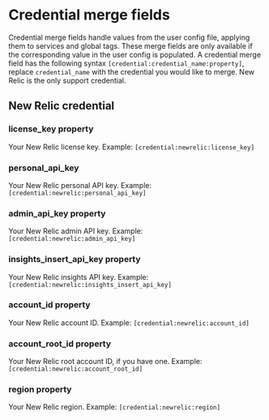 # Credential merge fields

Credential merge fields handle values from the user config file, applying them to services and global tags. These merge fields are only available if the corresponding value in the user config is populated. A credential merge field has the following syntax `[credential:credential_name:property]`, replace `credential_name` with the credential you would like to merge. New Relic is the only support credential.

## New Relic credential

### license_key property
Your New Relic license key. Example: `[credential:newrelic:license_key]`

### personal_api_key
Your New Relic personal API key. Example: `[credential:newrelic:personal_api_key]`

### admin_api_key property
Your New Relic admin API key. Example: `[credential:newrelic:admin_api_key]`

### insights_insert_api_key property
Your New Relic insights API key. Example: `[credential:newrelic:insights_insert_api_key]`

### account_id property
Your New Relic account ID. Example: `[credential:newrelic:account_id]`

### account_root_id property
Your New Relic root account ID, if you have one. Example: `[credential:newrelic:account_root_id]`

### region property
Your New Relic region. Example: `[credential:newrelic:region]`



